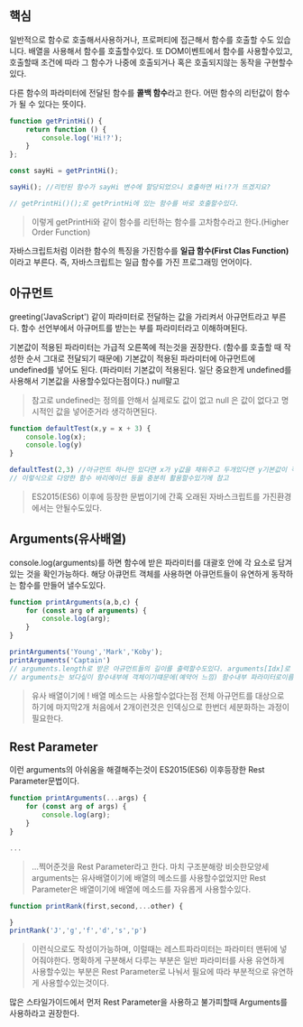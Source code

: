 ## 핵심
일반적으로 함수로 호출해서사용하거나, 프로퍼티에 접근해서 함수를 호출할 수도 있습니다.
배열을 사용해서 함수를 호출할수있다. 또 DOM이벤트에서 함수를 사용할수있고, 호출할때 조건에 따라 그 함수가 나중에 호출되거나 혹은 호출되지않는 동작을 구현할수있다.

다른 함수의 파라미터에 전달된 함수를 **콜백 함수**라고 한다.
어떤 함수의 리턴값이 함수가 될 수 있다는 뜻이다.
```js
function getPrintHi() {
	return function () {
		console.log('Hi!?');
	}
};

const sayHi = getPrintHi();

sayHi(); //리턴된 함수가 sayHi 변수에 할당되었으니 호출하면 Hi!?가 뜨겠지요?

// getPrintHi()();로 getPrintHi에 있는 함수를 바로 호출할수있다.
```
> 이렇게 getPrintHi와 같이 함수를 리턴하는 함수를 고차함수라고 한다.(Higher Order Function)

자바스크립트처럼 이러한 함수의 특징을 가진함수를 **일급 함수(First Clas Function)** 이라고 부른다. 즉, 자바스크립트는 일급 함수를 가진 프로그래밍 언어이다.

## 아규먼트
greeting('JavaScript') 같이 파라미터로 전달하는 값을 가리켜서 아규먼트라고 부른다.
함수 선언부에서 아규머트를 받는는 부를 파라미터라고 이해하며된다.

기본값이 적용된 파라미터는 가급적 오른쪽에 적는것을 권장한다. (함수를 호출할 때 작성한 순서 그대로 전달되기 때문에)
기본값이 적용된 파라미터에 아규먼트에 undefined를 넣어도 된다. (파라미터 기본값이 적용된다. 일단 중요한게 undefined를 사용해서 기본값을 사용할수있다는점이다.) null말고
> 참고로 undefined는 정의를 안해서 실제로도 값이 없고 null 은 값이 없다고 명시적인 값을 넣어준거라 생각하면된다.

```js
function defaultTest(x,y = x + 3) {
	console.log(x);
	console.log(y)
}

defaultTest(2,3) //아규먼트 하나만 있다면 x가 y값을 채워주고 두개있다면 y기본값이 적용안되기에 x,y값이 나온다.
// 이렇식으로 다양한 함수 바리에이선 등을 충분히 활용할수있기에 참고
```
> ES2015(ES6) 이후에 등장한 문법이기에 간혹 오래된 자바스크립트를 가진환경에서는 안될수도있다.

## Arguments(유사배열)
 console.log(arguments)를 하면 함수에 받은 파라미터를 대괄호 안에 각 요소로 담겨있는 것을 확인가능하다.
 해당 아큐먼트 객체를 사용하면 아큐먼트들이 유연하게 동작하는 함수를 만들어 낼수도있다.
```js
function printArguments(a,b,c) {
	for (const arg of arguments) {
		console.log(arg);
	}
}

printArguments('Young','Mark','Koby');
printArguments('Captain')
// arguments.length로 받은 아규먼트들의 길이를 출력할수도있다. arguments[Idx]로 배열처럼 사용할수도있고
// arguments는 보다싶이 함수내부에 객체이기떄문에(예약어 느낌) 함수내부 파라미터로이름등등은 금지한다.
```
> 유사 배열이기에 ! 배열 메소드는 사용할수없다는점
> 전체 아규먼트를 대상으로 하기에 마지막2개 처음에서 2개이런것은 인덱싱으로 한번더 세분화하는 과정이 필요한다.

## Rest Parameter
이런 arguments의 아쉬움을 해결해주는것이 ES2015(ES6) 이후등장한 Rest Parameter문법이다.
```js
function printArguments(...args) {
	for (const arg of args) {
		console.log(arg);
	}
}

...
```
> ...찍어준것을 Rest Parameter라고 한다. 마치 구조분해랑 비슷한모양세
> arguments는 유사배열이기에 배열의 메소드를 사용할수없었지만 Rest Parameter은 배열이기에 배열에 메소드를 자유롭게 사용할수있다. 

```js
function printRank(first,second,...other) {

}
printRank('J','g','f','d','s','p')
```
>이런식으로도 작성이가능하며, 이럴때는 레스트파라미터는 파라미터 맨뒤에 넣어줘야한다.
>명확하게 구분해서 다루는 부분은 일반 파라미터를 사용
>유연하게 사용할수있는 부분은 Rest Parameter로 나눠서 필요에 따라 부분적으로 유연하게 사용할수있는것이다.

많은 스타일가이드에서 먼저 Rest Parameter을 사용하고 불가피할때 Arguments를 사용하라고 권장한다.